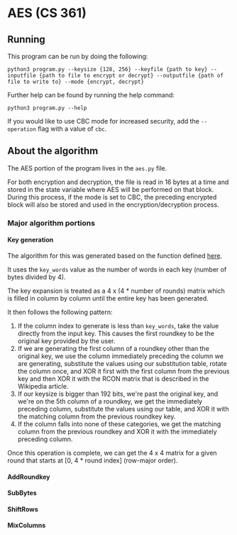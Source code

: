 # AES (CS 361)

## Running
This program can be run by doing the following:

`python3 program.py --keysize {128, 256} --keyfile {path to key} --inputfile {path to file to encrypt or decrypt} --outputfile {path of file to write to} --mode {encrypt, decrypt}`

Further help can be found by running the help command:

`python3 program.py --help`

If you would like to use CBC mode for increased security, add the `--operation` flag with a value of `cbc`.

## About the algorithm
The AES portion of the program lives in the `aes.py` file.

For both encryption and decryption, the file is read in 16 bytes at a time and stored in the state variable where AES will be performed on that block. During this process, if the mode is set to CBC, the preceding encrypted block will also be stored and used in the encryption/decryption process.

### Major algorithm portions

#### Key generation
The algorithm for this was generated based on the function defined [here](https://en.wikipedia.org/wiki/Rijndael_key_schedule).

It uses the `key_words` value as the number of words in each key (number of bytes divided by 4).

The key expansion is treated as a 4 x (4 * number of rounds) matrix which is filled in column by column until the entire key has been generated.

It then follows the following pattern:
1. If the column index to generate is less than `key_words`, take the value directly from the input key. This causes the first roundkey to be the original key provided by the user.
2. If we are generating the first column of a roundkey other than the original key, we use the column immediately preceding the column we are generating, substitute the values using our substitution table, rotate the column once, and XOR it first with the first column from the previous key and then XOR it with the RCON matrix that is described in the Wikipedia article.
3. If our keysize is bigger than 192 bits, we're past the original key, and we're on the 5th column of a roundkey, we get the immediately preceding column, substitute the values using our table, and XOR it with the matching column from the previous roundkey key.
4. If the column falls into none of these categories, we get the matching column from the previous roundkey and XOR it with the immediately preceding column.

Once this operation is complete, we can get the 4 x 4 matrix for a given round that starts at [0, 4 * round index] (row-major order).

#### AddRoundkey

#### SubBytes

#### ShiftRows

#### MixColumns
